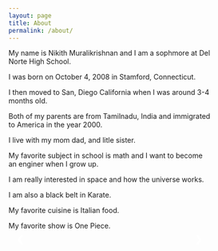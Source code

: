 ```yaml
---
layout: page
title: About
permalink: /about/
---
```




My name is Nikith Muralikrishnan and I am a sophmore at Del Norte High School.

I was born on October 4, 2008 in Stamford, Connecticut.

I then moved to San, Diego California when I was around 3-4 months old.

Both of my parents are from Tamilnadu, India and immigrated to America in the year 2000.

I live with my mom dad, and litle sister.

My favorite subject in school is math and I want to become an enginer when I grow up.

I am really interested in space and how the universe works.

I am also a black belt in Karate.

My favorite cuisine is Italian food.

My favorite show is One Piece.






<div class="slideshow-container">

  <!-- Full-width images with number and caption text -->
  <div class="mySlides fade">
    <div class="numbertext">1 / 8</div>
    <img src="https://tse3.mm.bing.net/th?id=OIP.U1qGjRWlchLM6ZcGS6-yMAHaER&pid=Api&P=0&h=220" style="width:100%">
  </div>

  <div class="mySlides fade">
    <div class="numbertext">2 / 8</div>
    <img src="https://tse1.mm.bing.net/th?id=OIP.T9f23eG6mxoV15s9ZdIKcgAAAA&pid=Api&P=0&h=220" style="width:100%">
  </div>

  <div class="mySlides fade">
    <div class="numbertext">3 / 8</div>
    <img src="https://tse1.mm.bing.net/th?id=OIP.YHufaYYtdq8EtHQRPAx_9QHaE8&pid=Api&P=0&h=220" style="width:100%">
  </div>

  <div class="mySlides fade">
    <div class="numbertext">4 / 8</div>
    <img src="https://image.freepik.com/free-vector/chalkboard-with-math-elements_1411-88.jpg" style="width:100%">
  </div>

  <div class="mySlides fade">
    <div class="numbertext">5 / 8</div>
    <img src="https://images.designtrends.com/wp-content/uploads/2015/12/10064623/Space-Backgrounds15.jpg" style="width:100%">
  </div>

  <div class="mySlides fade">
    <div class="numbertext">6 / 8</div>
    <img src="https://pluspng.com/img-png/karate-black-belt-png-the-black-belt-is-more-than-just-a-symbol-of-accomplishment-it-is-a-way-of-1298.png" style="width:100%">
  </div>

  <div class="mySlides fade">
    <div class="numbertext">7 / 8</div>
    <img src="https://cdn.apartmenttherapy.info/image/upload/f_auto,q_auto:eco/k/Photo/Recipes/2020-10-How-to-Make-the-Easiest-Gnocchi-from-Scratch%20/HT-Gnocchi-From-Scratch-479" style="width:100%">
  </div>

  <div class="mySlides fade">
    <div class="numbertext">8 / 8</div>
    <img src="https://1.bp.blogspot.com/-Awn9T6Cw5Pg/UmrRa71BrfI/AAAAAAAAW5U/wsBlO0_C_j8/s1600/Volume+1+One+Piece.png" style="width:100%">
  </div>

  <!-- Next and previous buttons -->
  <a class="prev" onclick="plusSlides(-1)">&#10094;</a>
  <a class="next" onclick="plusSlides(1)">&#10095;</a>
</div>
<br>

<style>
    * {box-sizing:border-box}

/* Slideshow container */
.slideshow-container {
  max-width: 1000px;
  position: relative;
  margin: auto;
}

/* Hide the images by default */
.mySlides {
  display: none;
}

/* Next & previous buttons */
.prev, .next {
  cursor: pointer;
  position: absolute;
  top: 50%;
  width: auto;
  margin-top: -22px;
  padding: 16px;
  color: white;
  font-weight: bold;
  font-size: 18px;
  transition: 0.6s ease;
  border-radius: 0 3px 3px 0;
  user-select: none;
}

/* Position the "next button" to the right */
.next {
  right: 0;
  border-radius: 3px 0 0 3px;
}

/* On hover, add a black background color with a little bit see-through */
.prev:hover, .next:hover {
  background-color: rgba(0,0,0,0.8);
}


.numbertext {
  color: #f2f2f2;
  font-size: 12px;
  padding: 8px 12px;
  position: absolute;
  top: 0;
}

/* The dots/bullets/indicators */
.dot {
  cursor: pointer;
  height: 15px;
  width: 15px;
  margin: 0 2px;
  background-color: #bbb;
  border-radius: 50%;
  display: inline-block;
  transition: background-color 0.6s ease;
}

.active, .dot:hover {
  background-color: #717171;
}

/* Fading animation */
.fade {
  animation-name: fade;
  animation-duration: 1.5s;
}

@keyframes fade {
  from {opacity: .4}
  to {opacity: 1}
}
</style>

<script>
    let slideIndex = 1;
showSlides(slideIndex);

// Next/previous controls
function plusSlides(n) {
  showSlides(slideIndex += n);
}

// Thumbnail image controls
function currentSlide(n) {
  showSlides(slideIndex = n);
}

function showSlides(n) {
  let i;
  let slides = document.getElementsByClassName("mySlides");
  let dots = document.getElementsByClassName("dot");
  if (n > slides.length) {slideIndex = 1}
  if (n < 1) {slideIndex = slides.length}
  for (i = 0; i < slides.length; i++) {
    slides[i].style.display = "none";
  }
  for (i = 0; i < dots.length; i++) {
    dots[i].className = dots[i].className.replace(" active", "");
  }
  slides[slideIndex-1].style.display = "block";
  dots[slideIndex-1].className += " active";
}
</script>